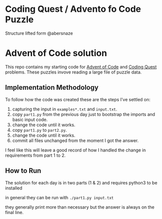 # Coding Quest / Advento fo Code Puzzle

Structure lifted form @abersnaze

# Advent of Code solution

This repo contains my starting code for [Advent of Code](https://adventofcode.com/) and [Coding Quest](https://codingquest.io) problems.  These puzzles invove reading a large file of puzzle data.

## Implementation Methodology

To follow how the code was created these are the steps I've settled on:
1. capturing the input in `examples*.txt` and `input.txt`.
2. copy `part1.py` from the previous day just to bootstrap the imports and basic input code.
3. change the code until it works.
4. copy `part1.py` to `part2.py`.
5. change the code until it works.
6. commit all files unchanged from the moment I got the answer.

I feel like this will leave a good record of how I handled the change in requirements from part 1 to 2.
## How to Run

The solution for each day is in two parts (1 & 2) and requires python3 to be installed

in general they can be run with `./part1.py input.txt`

they generally print more than necessary but the answer is always on the final line.
